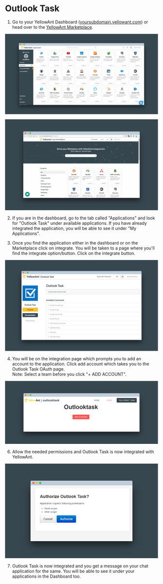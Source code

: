# Outlook Task

1. Go to your YellowAnt Dashboard \([yoursubdomain.yellowant.com](https://github.com/yellowanthq/yellowant-help-center/tree/bdad19066023aa6a8b667a1d6f05b72945b49759/yoursubdomain.yellowant.com)\) or head over to the [YellowAnt Marketplace](https://www.yellowant.com/marketplace).

![YellowAnt Dashboard - Available Applications Panel](../../.gitbook/assets/screely-1536641316393.png)

![YellowAnt Marketplace - Search or check out categories](../../.gitbook/assets/screely-1536641287613.png)

2. If you are in the dashboard, go to the tab called "Applications" and look for "Outlook Task" under available applications. If you have already integrated the application, you will be able to see it under "My Applications".

3. Once you find the application either in the dashboard or on the Marketplace click on integrate. You will be taken to a page where you'll find the integrate option/button. Click on the integrate button.

![Click the &quot;Integrate&quot; button](../../.gitbook/assets/screely-1536641846922.png)

4. You will be on the integration page which prompts you to add an account to the application. Click add account which takes you to the Outlook Task OAuth page.  
Note: Select a team before you click "+ ADD ACCOUNT".

![Click &quot;Add Account&quot;](../../.gitbook/assets/screely-1536641968443.png)

6. Allow the needed permissions and Outlook Task is now integrated with YellowAnt.

![Allow the permissions](../../.gitbook/assets/screely-1536642031579.png)

7. Outlook Task is now integrated and you get a message on your chat application for the same. You will be able to see it under your applications in the Dashboard too.

